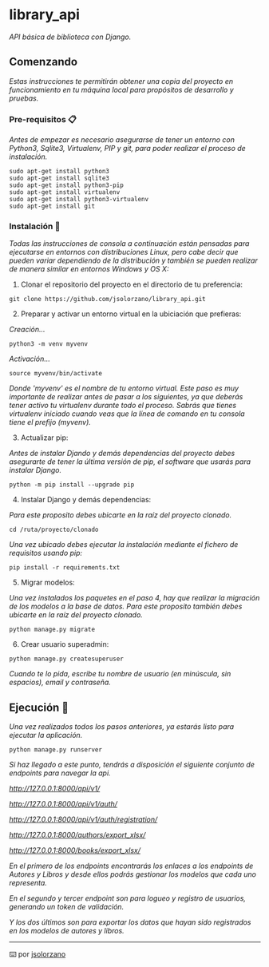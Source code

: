 # library_api

_API básica de biblioteca con Django._

## Comenzando

_Estas instrucciones te permitirán obtener una copia del proyecto en funcionamiento en tu máquina local para propósitos de desarrollo y pruebas._


### Pre-requisitos 📋

_Antes de empezar es necesario asegurarse de tener un entorno con Python3, Sqlite3, Virtualenv, PIP y git, para poder realizar el proceso de instalación._

```
sudo apt-get install python3
sudo apt-get install sqlite3
sudo apt-get install python3-pip
sudo apt-get install virtualenv
sudo apt-get install python3-virtualenv
sudo apt-get install git
```

### Instalación 🔧

_Todas las instrucciones de consola a continuación están pensadas para ejecutarse en entornos con distribuciones Linux, pero cabe decir que pueden variar dependiendo de la distribución y también se pueden realizar de manera similar en entornos Windows y OS X:_

1. Clonar el repositorio del proyecto en el directorio de tu preferencia:

```
git clone https://github.com/jsolorzano/library_api.git
```

2. Preparar y activar un entorno virtual en la ubiciación que prefieras:

_Creación..._

```
python3 -m venv myvenv 
```

_Activación..._

```
source myvenv/bin/activate
```
_Donde 'myvenv' es el nombre de tu entorno virtual._
_Este paso es muy importante de realizar antes de pasar a los siguientes, ya que deberás tener activo tu virtualenv durante todo el proceso._
_Sabrás que tienes virtualenv iniciado cuando veas que la línea de comando en tu consola tiene el prefijo (myvenv)._


3. Actualizar pip:

_Antes de instalar Djando y demás dependencias del proyecto debes asegurarte de tener la última versión de pip, el software que usarás para instalar Django._

```
python -m pip install --upgrade pip
```

4. Instalar Django y demás dependencias:

_Para este proposito debes ubicarte en la raíz del proyecto clonado._

```
cd /ruta/proyecto/clonado
```

_Una vez ubicado debes ejecutar la instalación mediante el fichero de requisitos usando pip:_

```
pip install -r requirements.txt
```

5. Migrar modelos:

_Una vez instalados los paquetes en el paso 4, hay que realizar la migración de los modelos a la base de datos._
_Para este proposito también debes ubicarte en la raíz del proyecto clonado._

```
python manage.py migrate
```

6. Crear usuario superadmin:

```
python manage.py createsuperuser
```

_Cuando te lo pida, escribe tu nombre de usuario (en minúscula, sin espacios), email y contraseña._



## Ejecución 🚀

_Una vez realizados todos los pasos anteriores, ya estarás listo para ejecutar la aplicación._

```
python manage.py runserver
```
_Si haz llegado a este punto, tendrás a disposición el siguiente conjunto de endpoints para navegar la api._

_http://127.0.0.1:8000/api/v1/_

_http://127.0.0.1:8000/api/v1/auth/_

_http://127.0.0.1:8000/api/v1/auth/registration/_

_http://127.0.0.1:8000/authors/export_xlsx/_

_http://127.0.0.1:8000/books/export_xlsx/_

_En el primero de los endpoints encontrarás los enlaces a los endpoints de Autores y Libros y desde ellos podrás gestionar los modelos que cada uno representa._

_En el segundo y tercer endpoint son para logueo y registro de usuarios, generando un token de validación._

_Y los dos últimos son para exportar los datos que hayan sido registrados en los modelos de autores y libros._


---
⌨️ por [jsolorzano](https://gitlab.com/jsolorzano)
